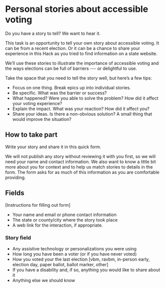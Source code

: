 # Personal stories about accessible voting 

Do you have a story to tell? We want to hear it.

This task is an opportunity to tell your own story about accessible voting. It can be from a recent election. Or it can be a chance to share your experience in this Hack as you tried to find information on a state website.

We’ll use these stories to illustrate the importance of accessible voting and the ways elections can be full of barriers --- or delightful to use.

Take the space that you need to tell the story well, but here’s a few tips:

* Focus on one thing. Break epics up into individual stories.
* Be specific. What was the barrier or success? 
* What happened? Were you able to solve the problem? How did it affect your voting experience? 
* Explain the impact. What was your reaction? How did it affect you?
* Share your ideas. Is there a non-obvious solution? A small thing that would improve the situation? 

## How to take part

Write your story and share it in this quick form.

We will not publish any story without reviewing it with you first, so we will need your name and contact information. We also want to know a little bit more about you for context and to help us match stories to details in the form.  The form asks for as much of this information as you are comfortable providing.

## Fields
[Instructions for filling out form]

* Your name and email or phone contact information
* The state or county/city where the story took place
* A web link for the interaction, if appropriate.

### Story field

* Any assistive technology or personalizations you were using
* How long you have been a voter (or if you have never voted)
* How you voted your the last election [vbm, ravbm, in-person early, election day, paper ballot, ballot marker, other]
* If you have a disability and, if so, anything you would like to share about it
* Anything else we should know
